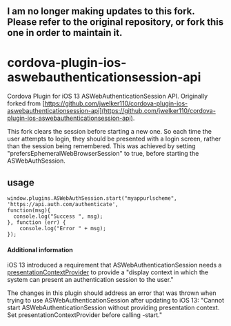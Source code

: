 ## I am no longer making updates to this fork. Please refer to the original repository, or fork this one in order to maintain it.

# cordova-plugin-ios-aswebauthenticationsession-api
Cordova Plugin for iOS 13 ASWebAuthenticationSession API. Originally forked from [https://github.com/jwelker110/cordova-plugin-ios-aswebauthenticationsession-api](https://github.com/jwelker110/cordova-plugin-ios-aswebauthenticationsession-api).

This fork clears the session before starting a new one. So each time the user attempts to login, they should be presented with a login screen, rather than the session being remembered. This was achieved by setting "prefersEphemeralWebBrowserSession" to true, before starting the ASWebAuthSession.

## usage
    window.plugins.ASWebAuthSession.start("myappurlscheme", 'https://api.auth.com/authenticate',
    function(msg){
      console.log("Success ", msg);
    }, function (err) {
        console.log("Error " + msg);
    });

#### Additional information

iOS 13 introduced a requirement that ASWebAuthenticationSession needs a [presentationContextProvider](https://developer.apple.com/documentation/authenticationservices/aswebauthenticationsession/3237232-presentationcontextprovider) to provide a "display context in which the system can present an authentication session to the user."

The changes in this plugin should address an error that was thrown when trying to use ASWebAuthenticationSession after updating to iOS 13:
"Cannot start ASWebAuthenticationSession without providing presentation context. Set presentationContextProvider before calling -start."
